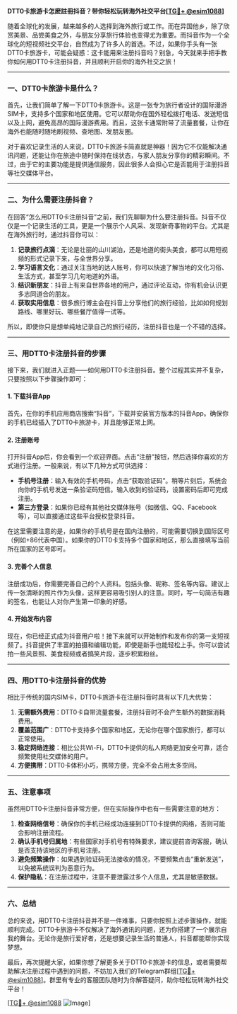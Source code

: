 **DTT0卡旅游卡怎麽註冊抖音？带你轻松玩转海外社交平台[[TG💪+ @esim1088](https://t.me/s/esim1088)]**

随着全球化的发展，越来越多的人选择到海外旅行或工作。而在异国他乡，除了欣赏美景、品尝美食之外，与朋友分享旅行体验也变得尤为重要。而抖音作为一个全球化的短视频社交平台，自然成为了许多人的首选。不过，如果你手头有一张DTT0卡旅游卡，可能会疑惑：这卡能用来注册抖音吗？别急，今天就来手把手教你如何用DTT0卡注册抖音，并且顺利开启你的海外社交之旅！

---

### **一、DTT0卡旅游卡是什么？**

首先，让我们简单了解一下DTT0卡旅游卡。这是一张专为旅行者设计的国际漫游SIM卡，支持多个国家和地区使用。它可以帮助你在国外轻松拨打电话、发送短信以及上网，避免高昂的国际漫游费用。而且，这张卡通常附带了流量套餐，让你在海外也能随时随地刷视频、查地图、发朋友圈。

对于喜欢记录生活的人来说，DTT0卡旅游卡简直就是神器！因为它不仅能解决通讯问题，还能让你在旅途中随时保持在线状态，与家人朋友分享你的精彩瞬间。不过，由于它的主要功能是提供通信服务，因此很多人会担心它是否能用于注册抖音等社交媒体平台。

---

### **二、为什么需要注册抖音？**

在回答“怎么用DTT0卡注册抖音”之前，我们先聊聊为什么要注册抖音。抖音不仅仅是一个记录生活的工具，更是一个展示个人风采、发现新奇事物的平台。尤其是在海外旅行时，通过抖音你可以：

1. **记录旅行点滴**：无论是壮丽的山川湖泊，还是地道的街头美食，都可以用短视频的形式记录下来，与全世界分享。
2. **学习语言文化**：通过关注当地的达人账号，你可以快速了解当地的文化习俗、生活方式，甚至学习几句地道的外语。
3. **结识新朋友**：抖音上有来自世界各地的用户，通过评论互动，你有机会认识更多志同道合的朋友。
4. **获取实用信息**：很多旅行博主会在抖音上分享他们的旅行经验，比如如何规划路线、哪里好玩、哪些餐厅值得一试等。

所以，即使你只是想单纯地记录自己的旅行经历，注册抖音也是一个不错的选择。

---

### **三、用DTT0卡注册抖音的步骤**

接下来，我们就进入正题——如何用DTT0卡注册抖音。整个过程其实并不复杂，只要按照以下步骤操作即可：

#### **1. 下载抖音App**
首先，在你的手机应用商店搜索“抖音”，下载并安装官方版本的抖音App。确保你的手机已经插入了DTT0卡旅游卡，并且能够正常上网。

#### **2. 注册账号**
打开抖音App后，你会看到一个欢迎界面。点击“注册”按钮，然后选择你喜欢的方式进行注册。一般来说，有以下几种方式可供选择：
- **手机号注册**：输入有效的手机号码，点击“获取验证码”。稍等片刻后，系统会向你的手机号发送一条验证码短信。输入收到的验证码，设置密码后即可完成注册。
- **第三方登录**：如果你已经有其他社交媒体账号（如微信、QQ、Facebook等），可以直接通过这些平台授权登录抖音。

在这里需要注意的是，如果你的手机号是在国内注册的，可能需要切换到国际区号（例如+86代表中国）。如果你的DTT0卡支持多个国家和地区，那么直接填写当前所在国家的区号即可。

#### **3. 完善个人信息**
注册成功后，你需要完善自己的个人资料。包括头像、昵称、签名等内容。建议上传一张清晰的照片作为头像，这样更容易吸引别人的注意。同时，写一句简洁有趣的签名，也能让人对你产生第一印象的好感。

#### **4. 开始发布内容**
现在，你已经正式成为抖音用户啦！接下来就可以开始制作和发布你的第一支短视频了。抖音提供了丰富的拍摄和编辑功能，即使是新手也能轻松上手。你可以尝试拍一些风景照、美食视频或者搞笑片段，逐步积累粉丝。

---

### **四、用DTT0卡注册抖音的优势**

相比于传统的国内SIM卡，DTT0卡旅游卡在注册抖音时具有以下几大优势：

1. **无需额外费用**：DTT0卡自带流量套餐，注册抖音时不会产生额外的数据消耗费用。
2. **覆盖范围广**：DTT0卡支持多个国家和地区，无论你在哪个国家旅行，都可以正常使用。
3. **稳定网络连接**：相比公共Wi-Fi，DTT0卡提供的私人网络更加安全可靠，适合频繁使用社交媒体的用户。
4. **方便携带**：DTT0卡体积小巧，携带方便，完全不会占用太多空间。

---

### **五、注意事项**

虽然用DTT0卡注册抖音非常方便，但在实际操作中也有一些需要注意的地方：

1. **检查网络信号**：确保你的手机已经成功连接到DTT0卡提供的网络，否则可能会影响注册流程。
2. **确认手机号归属地**：有些国家对手机号有特殊要求，建议提前咨询客服，确认是否支持该地区的手机号注册。
3. **避免频繁操作**：如果遇到验证码无法接收的情况，不要频繁点击“重新发送”，以免被系统误判为恶意行为。
4. **保护隐私**：在注册过程中，注意不要泄露过多个人信息，尤其是敏感数据。

---

### **六、总结**

总的来说，用DTT0卡注册抖音并不是一件难事，只要你按照上述步骤操作，就能顺利完成。DTT0卡旅游卡不仅解决了海外通讯的问题，还为你搭建了一个展示自我的舞台。无论你是旅行爱好者，还是想要记录生活的普通人，抖音都能帮你实现梦想。

最后，再次提醒大家，如果你想了解更多关于DTT0卡旅游卡的信息，或者需要帮助解决注册过程中遇到的问题，不妨加入我们的Telegram群组[[TG💪+ @esim1088](https://t.me/s/esim1088)]。群里有专业的客服团队随时为你解答疑问，助你轻松玩转海外社交平台！

[[TG💪+ @esim1088](https://t.me/s/esim1088) ![Image](https://i.postimg.cc/4NQfJmqS/Snipaste-2025-05-13-00-14-12.png)]